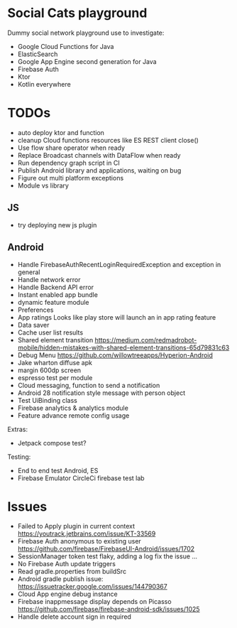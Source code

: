 # Social Cats playground 

Dummy social network playground use to investigate:
- Google Cloud Functions for Java
- ElasticSearch 
- Google App Engine second generation for Java
- Firebase Auth
- Ktor
- Kotlin everywhere

# TODOs
- auto deploy ktor and function
- cleanup Cloud functions resources like ES REST client close()
- Use flow share operator when ready
- Replace Broadcast channels with DataFlow when ready
- Run dependency graph script in CI
- Publish Android library and applications, waiting on bug
- Figure out multi platform exceptions
- Module vs library

## JS
- try deploying new js plugin

## Android
- Handle FirebaseAuthRecentLoginRequiredException and exception in general
- Handle network error
- Handle Backend API error
- Instant enabled app bundle
- dynamic feature module
- Preferences
- App ratings Looks like play store will launch an in app rating feature
- Data saver
- Cache user list results
- Shared element transition https://medium.com/redmadrobot-mobile/hidden-mistakes-with-shared-element-transitions-65d79831c63
- Debug Menu https://github.com/willowtreeapps/Hyperion-Android
- Jake wharton diffuse apk
- margin 600dp screen
- espresso test per module
- Cloud messaging, function to send a notification
- Android 28 notification style message with person object
- Test UiBinding class
- Firebase analytics & analytics module
- Feature advance remote config usage

Extras:
- Jetpack compose test?

Testing:
- End to end test Android, ES
- Firebase Emulator CircleCi firebase test lab


# Issues
- Failed to Apply plugin in current context https://youtrack.jetbrains.com/issue/KT-33569
- Firebase Auth anonymous to existing user https://github.com/firebase/FirebaseUI-Android/issues/1702
- SessionManager token test flaky, adding a log fix the issue ...
- No Firebase Auth update triggers
- Read gradle.properties from buildSrc
- Android gradle publish issue: https://issuetracker.google.com/issues/144790367
- Cloud App engine debug instance
- Firebase inappmessage display depends on Picasso https://github.com/firebase/firebase-android-sdk/issues/1025
- Handle delete account sign in required